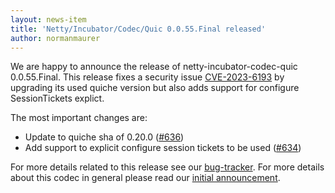 ```yaml
---
layout: news-item
title: 'Netty/Incubator/Codec/Quic 0.0.55.Final released'
author: normanmaurer
---
```


We are happy to announce the release of netty-incubator-codec-quic 0.0.55.Final. 
This release fixes a security issue [CVE-2023-6193](https://www.cve.org/CVERecord?id=CVE-2023-6193) by upgrading its used quiche version but also adds support for configure SessionTickets explict.

The most important changes are:

* Update to quiche sha of 0.20.0 ([#636](https://github.com/netty/netty-incubator-codec-quic/pull/636))
* Add support to explicit configure session tickets to be used ([#634](https://github.com/netty/netty-incubator-codec-quic/pull/634))

For more details related to this release see our [bug-tracker](https://github.com/netty/netty-incubator-codec-quic/milestone/53?closed=1). 
For more details about this codec in general please read our [initial announcement](https://netty.io/news/2020/12/09/quic-0-0-1-Final.html).